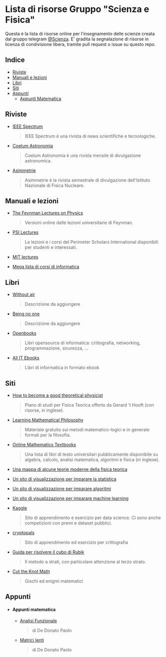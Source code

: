# Lista di risorse Gruppo "Scienza e Fisica"
Questa è la lista di risorse online per l'insegnamento delle scienze creata dal gruppo telegram [@Scienza](https://t.me/scienza). E' gradita la segnalazione di risorse in licenza di condivisione libera, tramite pull request o issue su questo repo.

## Indice

- [Riviste](#riviste)
- [Manuali e lezioni](#manuali-e-lezioni)
- [Libri](#libri)
- [Siti](#siti)
- [Appunti](#appunti)
    - [Appunti Matematica](#appunti-matematica)

## Riviste

- [IEEE Spectrum](http://spctmog/)
    > IEEE Spectrum è una rivista di news scientifiche e tecnologiche.

- [Coelum
Astronomia](https://www.joomag.com/en/newsstand/coelum-astronomia/M0359960001450695574)
    > Coelum Astronomia è una rivista mensile di divulgazione astronomica.

- [Asimmetrie](http://www.asimmetrie.it/)
    > Asimmetrie è la rivista semestrale di divulgazione dell'Istituto
Nazionale di Fisica Nucleare.

## Manuali e lezioni

- [The Feynman Lectures on
Physics](http://www.feynmanlectures.caltech.edu/)
    > Versioni online delle lezioni universitarie di Feynman.

- [PSI
Lectures](http://www.perimeterinstitute.ca/training/perimeter-scholars-international/psi-lectures)
    > Le lezioni e i corsi del Perimeter Scholars International disponibili
per studenti e interessati.

- [MIT lectures](https://ocw.mit.edu/)

- [Mega lista di corsi
di informatica](https://medium.freecodecamp.com/438-free-online-programming-computer-science-courses-you-can-start-in-may-aa316e4195fc)

## Libri

- [Without air](http://www.withouthotair.com/)
    > Descrizione da aggiungere

- [Being no
one](https://mitpress.mit.edu/books/being-no-one)
    > Descrizione da aggiungere
- [Openbooks](https://archive.parrotsec.org/parrot/misc/openbooks/) 
    > Libri opensource di informatica: crittografia, networking, programmazione, sicurezza, ...
- [All IT Ebooks](http://www.allitebooks.com/)
    > Libri di informatica in formato ebook 
## Siti

- [How to become a good theoretical
physicist](http://www.goodtheorist.science/)
    > Piano di studi per Fisica Teorica offerto da Gerard 't Hooft (con
risorse, in inglese).

- [Learning Mathematical Philosophy](https://www.mcmp.philosophie.uni-muenchen.de/students/math/index.html)
    > Materiale gratuito sui metodi matematico-logici e in generale formali per la filosofia.

- [Online Mathematics
Textbooks](http://people.math.gatech.edu/~cain/textbooks/onlinebooks.html)
    > Una lista di libri di testo universitari pubblicamente disponibile su
algebra, calcolo, analisi matematica, algoritmi e fisica (in inglese).

- [Una mappa di alcune teorie moderne della fisica
teorica](https://www.quantamagazine.org/20150803-physics-theories-map/)

- [Un sito di visualizzazione per imparare la
statistica](http://students.brown.edu/seeing-theory/index.html)

- [Un sito di visualizzazione per imparare
algoritmi](https://visualgo.net/en)

- [Un sito di visualizzazione per imparare machine learning](http://www.r2d3.us/)

- [Kaggle](https://www.kaggle.com/)
    > Sito di apprendimento e esercizio per data science. Ci sono anche competizioni con premi e dataset pubblici.

- [cryptopals](https://cryptopals.com/)
    > Sito di apprendimento ed esercizio per crittografia

- [Guida per risolvere il cubo di
Rubik](http://utenti.quipo.it/base5/cuborubik/cuborubik.htm)
    > Il metodo a strati, con particolare attenzione al terzo strato.

- [Cut the Knot Math](https://www.cut-the-knot.org/)
    > Giochi ed enigmi matematici 

## Appunti
- #### Appunti matematica
    - [Analisi Funzionale](appunti/matematica/analisi_funzionale.pdf)
        > di De Donato Paolo
    - [Matrici lenti](appunti/matematica/matrici_lenti.pdf)
        > di De Donato Paolo
